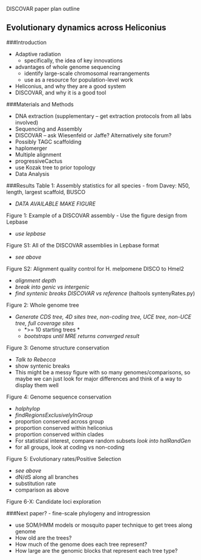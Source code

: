 DISCOVAR paper plan outline

## Evolutionary dynamics across Heliconius

###Introduction 

- Adaptive radiation 
	- specifically, the idea of key innovations
- advantages of whole genome sequencing
	- identify large-scale chromosomal rearrangements
	- use as a resource for population-level work
- Heliconius, and why they are a good system
- DISCOVAR, and why it is a good tool

###Materials and Methods
- DNA extraction
(supplementary – get extraction protocols from all labs involved)
- Sequencing and Assembly
- DISCOVAR – ask Wiesenfeld or Jaffe? Alternatively site forum?
- Possibly TAGC scaffolding
- haplomerger
- Multiple alignment
- progressiveCactus
- use Kozak tree to prior topology
- Data Analysis

###Results
Table 1: Assembly statistics for all species
	- from Davey: N50, length, largest scaffold, BUSCO
  - *DATA AVAILABLE MAKE FIGURE*

Figure 1: Example of a DISCOVAR assembly
	- Use the figure design from Lepbase
  - *use lepbase*

Figure S1: All of the DISCOVAR assemblies in Lepbase format
  - *see above*

Figure S2: Alignment quality control for H. melpomene DISCO to Hmel2
  - *alignment depth* 
  - *break into genic vs intergenic*
  - *find syntenic breaks DISCOVAR vs reference* (haltools syntenyRates.py)

Figure 2: Whole genome tree
  - *Generate CDS tree, 4D sites tree, non-coding tree, UCE tree, non-UCE tree, full coverage sites*
    - *>= 10 starting trees *
    - *bootstraps until MRE returns converged result*

Figure 3: Genome structure conservation
- *Talk to Rebecca*
- show syntenic breaks
- This might be a messy figure with so many genomes/comparisons, so maybe we can just look for major differences and think of a way to display them well

Figure 4: Genome sequence conservation  
- *halphylop*
- *findRegionsExclusivelyInGroup*
- proportion conserved across group
- proportion conserved within heliconius
- proportion conserved within clades
- For statistical interest, compare random subsets *look into halRandGen*
- for all groups, look at coding vs non-coding

Figure 5: Evolutionary rates/Positive Selection
- *see above* 
- dN/dS along all branches	
- substitution rate
- comparison as above

Figure 6-X: Candidate loci exploration



###Next paper? - fine-scale phylogeny and introgression

- use SOM/HMM models or mosquito paper technique to get trees along genome 
-	How old are the trees?
-	How much of the genome does each tree represent?
-	How large are the genomic blocks that represent each tree type?


